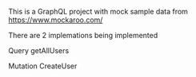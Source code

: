 This is a GraphQL project with mock sample data from https://www.mockaroo.com/

There are 2 implemations being implemented

Query
getAllUsers

Mutation
CreateUser